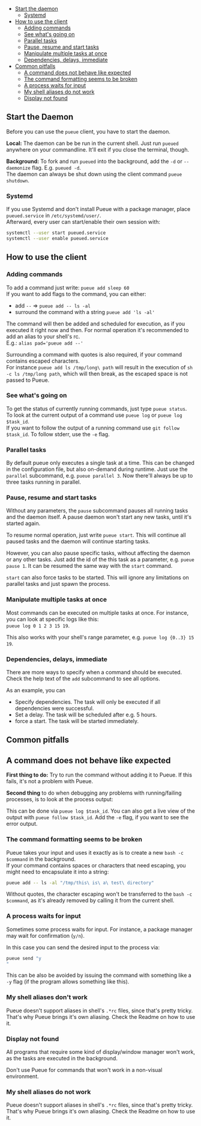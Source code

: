 - [Start the daemon](#start-the-daemon)
    * [Systemd](#systemd)
- [How to use the client](#how-to-use-the-client)
    * [Adding commands](#adding-commands)
    * [See what's going on](#see-whats-going-on)
    * [Parallel tasks](#parallel-tasks)
    * [Pause, resume and start tasks](#pause-resume-and-start-tasks)
    * [Manipulate multiple tasks at once](#manipulate-multiple-tasks-at-once)
    * [Dependencies, delays, immediate](#dependencies-delays-immediate)
- [Common pitfalls](#common-pitfalls)
    * [A command does not behave like expected](#a-command-does-not-behave-like-expected)
    * [The command formatting seems to be broken](#the-command-formatting-seems-to-be-broken)
    * [A process waits for input](#a-process-waits-for-input)
    * [My shell aliases do not work](#my-shell-aliases-do-not-work)
    * [Display not found](#display-not-found)


## Start the Daemon

<a name="headers"/>

Before you can use the `pueue` client, you have to start the daemon.

**Local:**
The daemon can be be run in the current shell.
Just run `pueued` anywhere on your commandline. It'll exit if you close the terminal, though.

**Background:**
To fork and run `pueued` into the background, add the `-d` or `--daemonize` flag. E.g. `pueued -d`. \
The daemon can always be shut down using the client command `pueue shutdown`.

### Systemd

If you use Systemd and don't install Pueue with a package manager, place `pueued.service` in `/etc/systemd/user/`.  
Afterward, every user can start/enable their own session with:

```bash
systemctl --user start pueued.service
systemctl --user enable pueued.service
```

## How to use the client

### Adding commands

To add a command just write: `pueue add sleep 60`\
If you want to add flags to the command, you can either:

- add `--` => `pueue add -- ls -al`
- surround the command with a string `pueue add 'ls -al'`

The command will then be added and scheduled for execution, as if you executed it right now and then.
For normal operation it's recommended to add an alias to your shell's rc.\
E.g.: `alias pad='pueue add --'`

Surrounding a command with quotes is also required, if your command contains escaped characters.\
For instance `pueue add ls /tmp/long\ path` will result in the execution of `sh -c ls /tmp/long path`, which will then break, as the escaped space is not passed to Pueue.

### See what's going on

To get the status of currently running commands, just type `pueue status`.\
To look at the current output of a command use `pueue log` or `pueue log $task_id`.\
If you want to follow the output of a running command use `git follow $task_id`.
To follow stderr, use the `-e` flag.

### Parallel tasks

By default pueue only executes a single task at a time.
This can be changed in the configuration file, but also on-demand during runtime.
Just use the `parallel` subcommand, e.g. `pueue parallel 3`.
Now there'll always be up to three tasks running in parallel.

### Pause, resume and start tasks

Without any parameters, the `pause` subcommand pauses all running tasks and the daemon itself.
A pause daemon won't start any new tasks, until it's started again.

To resume normal operation, just write `pueue start`.
This will continue all paused tasks and the daemon will continue starting tasks.

However, you can also pause specific tasks, without affecting the daemon or any other tasks.
Just add the id of the this task as a parameter, e.g. `pueue pause 1`.
It can be resumed the same way with the `start` command.

`start` can also force tasks to be started.
This will ignore any limitations on parallel tasks and just spawn the process.


### Manipulate multiple tasks at once

Most commands can be executed on multiple tasks at once.
For instance, you can look at specific logs like this:\
`pueue log 0 1 2 3 15 19`.

This also works with your shell's range parameter, e.g. `pueue log {0..3} 15 19`.

### Dependencies, delays, immediate

There are more ways to specify when a command should be executed.
Check the help text of the `add` subcommand to see all options.

As an example, you can

- Specify dependencies. The task will only be executed if all dependencies were successful.
- Set a delay. The task will be scheduled after e.g. 5 hours.
- force a start. The task will be started immediately.


## Common pitfalls

## A command does not behave like expected

**First thing to do:** Try to run the command without adding it to Pueue.
If this fails, it's not a problem with Pueue.

**Second thing** to do when debugging any problems with running/failing processes, is to look at the process output:

This can be done via `pueue log $task_id`.
You can also get a live view of the output with `pueue follow $task_id`.
Add the `-e` flag, if you want to see the error output.

### The command formatting seems to be broken

Pueue takes your input and uses it exactly as is to create a new `bash -c $command` in the background.  
If your command contains spaces or characters that need escaping, you might need to encapsulate it into a string:

```bash
pueue add -- ls -al "/tmp/this\ is\ a\ test\ directory"
```

Without quotes, the character escaping won't be transferred to the `bash -c $command`, as it's already removed by calling it from the current shell.


### A process waits for input

Sometimes some process waits for input. For instance, a package manager may wait for confirmation (`y/n`).

In this case you can send the desired input to the process via:

```bash
pueue send "y
"
```

This can be also be avoided by issuing the command with something like a `-y` flag (if the program allows something like this).

### My shell aliases don't work

Pueue doesn't support aliases in shell's `.*rc` files, since that's pretty tricky.
That's why Pueue brings it's own aliasing.
Check the Readme on how to use it.

### Display not found

All programs that require some kind of display/window manager won't work, as the tasks are executed in the background.

Don't use Pueue for commands that won't work in a non-visual environment.

### My shell aliases do not work

Pueue doesn't support aliases in shell's `.*rc` files, since that's pretty tricky.
That's why Pueue brings it's own aliasing.
Check the Readme on how to use it.

